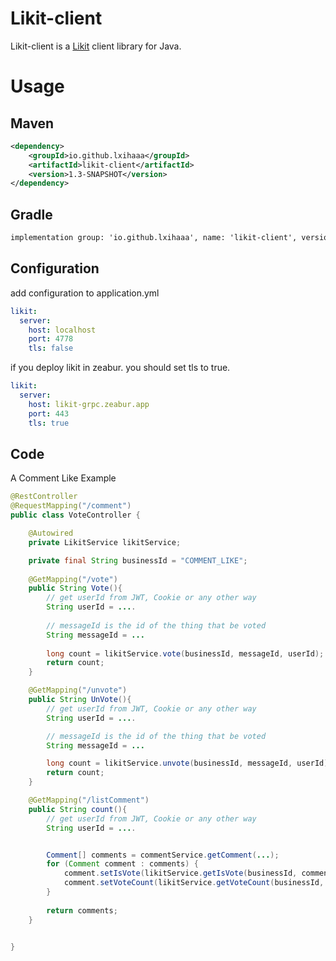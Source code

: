 # Likit-client
Likit-client is a [Likit](https://github.com/CorrectRoadH/Likit) client library for Java.

# Usage
## Maven
```xml
<dependency>
    <groupId>io.github.lxihaaa</groupId>
    <artifactId>likit-client</artifactId>
    <version>1.3-SNAPSHOT</version>
</dependency>
```

## Gradle
```xml
implementation group: 'io.github.lxihaaa', name: 'likit-client', version: '1.3-SNAPSHOT'
```

## Configuration
add configuration to application.yml
```yaml
likit:
  server:
    host: localhost
    port: 4778
    tls: false
```

if you deploy likit in zeabur. you should set tls to true.

```yaml
likit:
  server:
    host: likit-grpc.zeabur.app
    port: 443
    tls: true
```

## Code
A Comment Like Example
```java
@RestController
@RequestMapping("/comment")
public class VoteController {

    @Autowired
    private LikitService likitService;

    private final String businessId = "COMMENT_LIKE";
    
    @GetMapping("/vote")
    public String Vote(){
        // get userId from JWT, Cookie or any other way
        String userId = ....
        
        // messageId is the id of the thing that be voted
        String messageId = ...
        
        long count = likitService.vote(businessId, messageId, userId);
        return count;
    }

    @GetMapping("/unvote")
    public String UnVote(){
        // get userId from JWT, Cookie or any other way
        String userId = ....

        // messageId is the id of the thing that be voted
        String messageId = ...

        long count = likitService.unvote(businessId, messageId, userId);
        return count;
    }

    @GetMapping("/listComment")
    public String count(){
        // get userId from JWT, Cookie or any other way
        String userId = ....


        Comment[] comments = commentService.getComment(...);
        for (Comment comment : comments) {
            comment.setIsVote(likitService.getIsVote(businessId, comment.getId(), userId));
            comment.setVoteCount(likitService.getVoteCount(businessId, comment.getId()));
        }
        
        return comments;
    }


}
```
